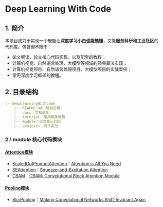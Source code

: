 # Deep Learning With Code

## 1. 简介
本项目致力于实现一个既能让**深度学习小白也能搞懂**，又能**服务科研和工业社区**的代码库。包含但不限于：
- 论文解读，论文核心代码实现，以及配套的教程；
- 计算机视觉、自然语言处理、大模型等领域的经典算法实现；
- 计算机视觉项目、自然语言处理项目、大模型项目的实战案例；
- 常用深度学习框架的教程。

## 2. 目录结构
```yaml
|--DeepLearningWithCode
    |-- README.md：项目说明
    |-- docs：文档说明
    |-- tutorial：常用框架教程
    |-- module：论文核心代码
    |-- projects：项目实战
```

### 2.1 module 核心代码模块
#### [Attention模块](https://github.com/codecat0/Deep-Learning-With-Code/blob/master/docs/module_docs/Attention.md)
- [ScaledDotProductAttention](https://github.com/codecat0/Deep-Learning-With-Code/blob/master/module/attention/self_attention.py)：[Attention is All You Need](https://arxiv.org/abs/1706.03762)
- [SEAttention](https://github.com/codecat0/Deep-Learning-With-Code/blob/master/module/attention/se_attention.py)：[Squeeze-and-Excitation Attention](https://arxiv.org/abs/1709.01507)
- [CBAM](https://github.com/codecat0/Deep-Learning-With-Code/blob/master/module/attention/cbam.py)：[CBAM: Convolutional Block Attention Module](https://arxiv.org/abs/1807.06521)

#### [Pooling模块](https://github.com/codecat0/Deep-Learning-With-Code/blob/master/docs/module_docs/Pooling.md)
- [BlurPooling](https://github.com/codecat0/Deep-Learning-With-Code/blob/master/module/pool/blur_pool.py)：[Making Convolutional Networks Shift-Invariant Again](https://arxiv.org/pdf/1904.11486.pdf)